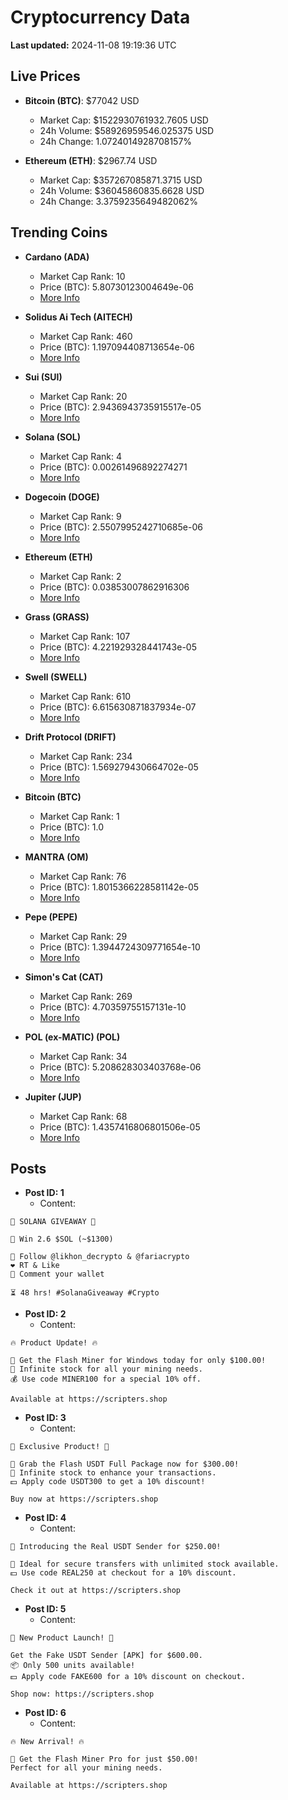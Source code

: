 # Cryptocurrency Data

**Last updated:** 2024-11-08 19:19:36 UTC

## Live Prices
- **Bitcoin (BTC)**: $77042 USD
  - Market Cap: $1522930761932.7605 USD
  - 24h Volume: $58926959546.025375 USD
  - 24h Change: 1.0724014928708157%

- **Ethereum (ETH)**: $2967.74 USD
  - Market Cap: $357267085871.3715 USD
  - 24h Volume: $36045860835.6628 USD
  - 24h Change: 3.3759235649482062%

## Trending Coins
- **Cardano (ADA)**
  - Market Cap Rank: 10
  - Price (BTC): 5.80730123004649e-06
  - [More Info](https://www.coingecko.com/en/coins/cardano)

- **Solidus Ai Tech (AITECH)**
  - Market Cap Rank: 460
  - Price (BTC): 1.197094408713654e-06
  - [More Info](https://www.coingecko.com/en/coins/solidus-ai-tech)

- **Sui (SUI)**
  - Market Cap Rank: 20
  - Price (BTC): 2.9436943735915517e-05
  - [More Info](https://www.coingecko.com/en/coins/sui)

- **Solana (SOL)**
  - Market Cap Rank: 4
  - Price (BTC): 0.00261496892274271
  - [More Info](https://www.coingecko.com/en/coins/solana)

- **Dogecoin (DOGE)**
  - Market Cap Rank: 9
  - Price (BTC): 2.5507995242710685e-06
  - [More Info](https://www.coingecko.com/en/coins/dogecoin)

- **Ethereum (ETH)**
  - Market Cap Rank: 2
  - Price (BTC): 0.03853007862916306
  - [More Info](https://www.coingecko.com/en/coins/ethereum)

- **Grass (GRASS)**
  - Market Cap Rank: 107
  - Price (BTC): 4.221929328441743e-05
  - [More Info](https://www.coingecko.com/en/coins/grass)

- **Swell (SWELL)**
  - Market Cap Rank: 610
  - Price (BTC): 6.615630871837934e-07
  - [More Info](https://www.coingecko.com/en/coins/swell-network)

- **Drift Protocol (DRIFT)**
  - Market Cap Rank: 234
  - Price (BTC): 1.569279430664702e-05
  - [More Info](https://www.coingecko.com/en/coins/drift-protocol)

- **Bitcoin (BTC)**
  - Market Cap Rank: 1
  - Price (BTC): 1.0
  - [More Info](https://www.coingecko.com/en/coins/bitcoin)

- **MANTRA (OM)**
  - Market Cap Rank: 76
  - Price (BTC): 1.8015366228581142e-05
  - [More Info](https://www.coingecko.com/en/coins/mantra)

- **Pepe (PEPE)**
  - Market Cap Rank: 29
  - Price (BTC): 1.3944724309771654e-10
  - [More Info](https://www.coingecko.com/en/coins/pepe)

- **Simon's Cat (CAT)**
  - Market Cap Rank: 269
  - Price (BTC): 4.70359755157131e-10
  - [More Info](https://www.coingecko.com/en/coins/simons-cat)

- **POL (ex-MATIC) (POL)**
  - Market Cap Rank: 34
  - Price (BTC): 5.208628303403768e-06
  - [More Info](https://www.coingecko.com/en/coins/pol-ex-matic)

- **Jupiter (JUP)**
  - Market Cap Rank: 68
  - Price (BTC): 1.4357416806801506e-05
  - [More Info](https://www.coingecko.com/en/coins/jupiter)

## Posts
- **Post ID: 1**
  - Content:
```
🚀 SOLANA GIVEAWAY 🚀

🎁 Win 2.6 $SOL (~$1300)

🤝 Follow @likhon_decrypto & @fariacrypto
❤️ RT & Like
💬 Comment your wallet

⏳ 48 hrs! #SolanaGiveaway #Crypto
```

- **Post ID: 2**
  - Content:
```
🔥 Product Update! 🔥

🚀 Get the Flash Miner for Windows today for only $100.00!
🔋 Infinite stock for all your mining needs.
💰 Use code MINER100 for a special 10% off.

Available at https://scripters.shop
```

- **Post ID: 3**
  - Content:
```
🎁 Exclusive Product! 🎁

💸 Grab the Flash USDT Full Package now for $300.00!
🎉 Infinite stock to enhance your transactions.
💵 Apply code USDT300 to get a 10% discount!

Buy now at https://scripters.shop
```

- **Post ID: 4**
  - Content:
```
💎 Introducing the Real USDT Sender for $250.00!

💼 Ideal for secure transfers with unlimited stock available.
💵 Use code REAL250 at checkout for a 10% discount.

Check it out at https://scripters.shop
```

- **Post ID: 5**
  - Content:
```
🚀 New Product Launch! 🚀

Get the Fake USDT Sender [APK] for $600.00.
📦 Only 500 units available!
💵 Apply code FAKE600 for a 10% discount on checkout.

Shop now: https://scripters.shop
```

- **Post ID: 6**
  - Content:
```
🔥 New Arrival! 🔥

💸 Get the Flash Miner Pro for just $50.00!
Perfect for all your mining needs.

Available at https://scripters.shop
```

